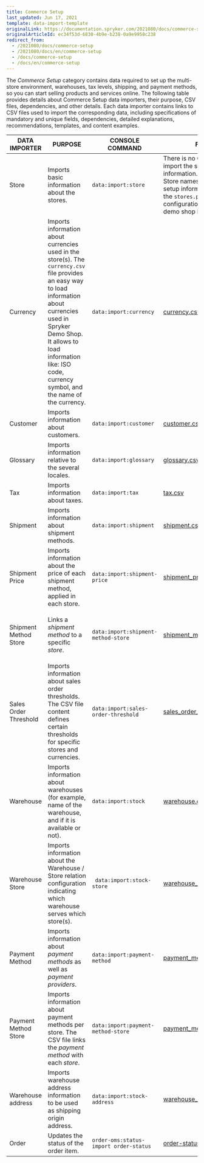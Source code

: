 ```yaml
---
title: Commerce Setup
last_updated: Jun 17, 2021
template: data-import-template
originalLink: https://documentation.spryker.com/2021080/docs/commerce-setup
originalArticleId: ec34f53d-6830-4b9e-b238-0a9e9958c238
redirect_from:
  - /2021080/docs/commerce-setup
  - /2021080/docs/en/commerce-setup
  - /docs/commerce-setup
  - /docs/en/commerce-setup
---
```


The *Commerce Setup* category contains data required to set up the multi-store environment, warehouses, tax levels, shipping, and payment methods, so you can start selling products and services online.
The following table provides details about Commerce Setup data importers, their purpose, CSV files, dependencies, and other details. Each data importer contains links to CSV files used to import the corresponding data, including specifications of mandatory and unique fields, dependencies, detailed explanations, recommendations, templates, and content examples.


| DATA IMPORTER | PURPOSE | CONSOLE COMMAND | FILES | DEPENDENCIES |
| --- | --- | --- | --- |--- |
| Store  | Imports basic information about the stores. |`data:import:store` | There is no CSV file to import the store setup information.<br>Store names and other setup information is set in the `stores.php` configuration file in the demo shop PHP project.  | `stores.php` configuration file of Demo Shop|
| Currency | Imports information about currencies used in the store(s). The `currency.csv` file provides an easy way to load information about currencies used in Spryker Demo Shop. It allows to load information like: ISO code, currency symbol, and the name of the currency.|`data:import:currency` | [currency.csv](/docs/pbc/all/price-management/{{site.version}}/base-shop/import-and-export-data/file-details-currency.csv.html) | None|
| Customer | Imports information about customers.|`data:import:customer` | [customer.csv](/docs/scos/dev/data-import/{{page.version}}/data-import-categories/commerce-setup/file-details-customer.csv.html) | None|
| Glossary | Imports information relative to the several locales.|`data:import:glossary` | [glossary.csv](/docs/scos/dev/data-import/{{page.version}}/data-import-categories/commerce-setup/file-details-glossary.csv.html) | None|
| Tax |Imports information about taxes.|`data:import:tax` | [tax.csv](/docs/pbc/all/tax-management/{{site.version}}/base-shop/import-and-export-data/import-tax-sets.html) | None|
| Shipment |Imports information about shipment methods.|`data:import:shipment` | [shipment.csv](/docs/pbc/all/carrier-management/{{site.version}}/base-shop/import-and-export-data/file-details-shipment.csv.html) | None|
| Shipment Price |Imports information about the price of each shipment method, applied in each store.|`data:import:shipment-price` | [shipment_price.csv](/docs/scos/dev/data-import/{{page.version}}/data-import-categories/commerce-setup/file-details-shipment-price.csv.html) | <ul><li>[shipment.cs](/docs/pbc/all/carrier-management/{{site.version}}/base-shop/import-and-export-data/file-details-shipment.csv.html)v</li><li>[currency.csv](/docs/pbc/all/price-management/{{site.version}}/base-shop/import-and-export-data/file-details-currency.csv.html)</li><li>`stores.php` configuration file of demo shop PHP project</li></ul>|
| Shipment Method Store  | Links a *shipment method* to a specific *store*.|`data:import:shipment-method-store` | [shipment_method_store.csv](/docs/pbc/all/carrier-management/{{site.version}}/base-shop/import-and-export-data/file-details-shipment-method-store.csv.html) | <ul><li>[shipment.csv](/docs/pbc/all/carrier-management/{{site.version}}/base-shop/import-and-export-data/file-details-shipment.csv.html)</li><li>`stores.php` configuration file of demo shop PHP project</li></ul>|
| Sales Order Threshold  | Imports information about sales order thresholds. The CSV file content defines certain thresholds for specific stores and currencies.|`data:import:sales-order-threshold` | [sales_order_threshold.csv](/docs/pbc/all/cart-and-checkout/{{site.version}}/import-and-export-data/file-details-sales-order-threshold.csv.html) | <ul><li>[currency.csv](/docs/scos/dev/data-import/{{page.version}}/data-import-categories/commerce-setup/file-details-currency.csv.html)</li><li>[glossary.csv](/docs/scos/dev/data-import/{{page.version}}/data-import-categories/commerce-setup/file-details-glossary.csv.html)</li><li>`stores.php` configuration file of demo shop PHP project</li></ul>|
| Warehouse | Imports information about warehouses (for example, name of the warehouse, and if it is available or not).|`data:import:stock` | [warehouse.csv](/docs/pbc/all/warehouse-management-system/{{page.version}}/base-shop/import-data/file-details-warehouse.csv.html) | None|
| Warehouse Store  | Imports information about the Warehouse / Store relation configuration indicating which warehouse serves which store(s).|` data:import:stock-store`| [warehouse_store.csv](/docs/pbc/all/warehouse-management-system/{{page.version}}/base-shop/import-data/file-details-warehouse-store.csv.html) | <ul><li>[warehouse.csv](/docs/pbc/all/warehouse-management-system/{{page.version}}/base-shop/import-data/file-details-warehouse.csv.html)</li><li>`stores.php` configuration file of demo shop PHP project</li></ul>|
| Payment Method | Imports information about *payment methods* as well as *payment providers*.|`data:import:payment-method` | [payment_method.csv](/docs/scos/dev/data-import/{{page.version}}/data-import-categories/commerce-setup/file-details-payment-method.csv.html) | None|
| Payment Method Store  |Imports information about payment methods per store. The CSV file links the *payment method* with each *store*.|`data:import:payment-method-store`| [payment_method_store.csv](/docs/scos/dev/data-import/{{page.version}}/data-import-categories/commerce-setup/file-details-payment-method-store.csv.html) | <ul><li>[payment_method.csv](/docs/scos/dev/data-import/{{page.version}}/data-import-categories/commerce-setup/file-details-payment-method.csv.html)</li><li>`stores.php` configuration file of demo shop PHP project</li></ul>|
| Warehouse address  |Imports warehouse address information to be used as shipping origin address.|`data:import:stock-address`| [warehouse_address.csv](/docs/pbc/all/warehouse-management-system/{{page.version}}/base-shop/import-data/file-details-warehouse-address.csv.html) |[warehouse.csv](/docs/pbc/all/warehouse-management-system/{{page.version}}/base-shop/import-data/file-details-warehouse-store.csv.html)|
| Order |Updates the status of the order item.|`order-oms:status-import order-status`| [order-status.csv](/docs/scos/dev/data-import/{{page.version}}/data-import-categories/commerce-setup/file-details-order-status.csv.html) | |
